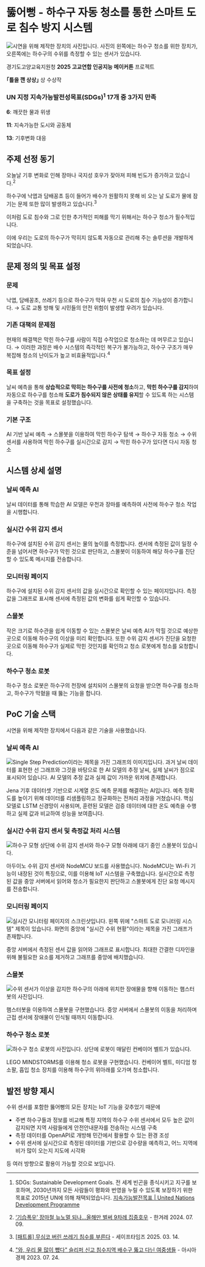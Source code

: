 # 뚫어뻥 - 하수구 자동 청소를 통한 스마트 도로 침수 방지 시스템

![시연을 위해 제작한 장치의 사진입니다. 사진의 왼쪽에는 하수구 청소를 위한 장치가, 오른쪽에는 하수구의 수위를 측정할 수 있는 센서가 있습니다.](README-images/FullView.jpg)

경기도고양교육지원청 **2025 고교연합 인공지능 메이커톤** 프로젝트

**｢틀을 깬 상상｣** 상 수상작

### UN 지정 지속가능발전성목표(SDGs)<sup>1</sup> 17개 중 3가지 만족
**6**: 깨끗한 물과 위생

**11**: 지속가능한 도시와 공동체

**13**: 기후변화 대응

## 주제 선정 동기
오늘날 기후 변화로 인해 장마나 국지성 호우가 잦아져 피해 빈도가 증가하고 있습니다.<sup>2</sup>

하수구에 낙엽과 담배꽁초 등이 들어가 배수가 원활하지 못해 비 오는 날 도로가 물에 잠기는 문제 또한 많이 발생하고 있습니다.<sup>3</sup>

이처럼 도로 침수와 그로 인한 추가적인 피해를 막기 위해서는 하수구 청소가 필수적입니다.

이에 우리는 도로의 하수구가 막히지 않도록 자동으로 관리해 주는 솔루션을 개발하게 되었습니다.

## 문제 정의 및 목표 설정

### 문제
낙엽, 담배꽁초, 쓰레기 등으로 하수구가 막혀 우천 시 도로의 침수 가능성이 증가합니다.
→ 도로 교통 방해 및 시민들의 안전 위험이 발생할 우려가 있습니다.

### 기존 대책의 문제점
현재의 해결책은 막힌 하수구를 사람이 직접 수작업으로 청소하는 데 머무르고 있습니다.
→ 이러한 과정은 배수 시스템의 즉각적인 복구가 불가능하고, 하수구 구조가 매우 복잡해 청소의 난이도가 높고 비효율적입니다.<sup>4</sup>

### 목표 설정
날씨 예측을 통해 **상습적으로 막히는 하수구를 사전에 청소**하고, **막힌 하수구를 감지**하여 자동으로 하수구를 청소해 **도로가 침수되지 않은 상태를 유지**할 수 있도록 하는 시스템을 구축하는 것을 목표로 설정했습니다.

### 기본 구조
AI 기반 날씨 예측 → 스몰봇을 이용하여 막힌 하수구 탐색 → 하수구 자동 청소 → 수위 센서를 사용하여 막힌 하수구를 실시간으로 감지 → 막힌 하수구가 있다면 다시 자동 청소

## 시스템 상세 설명

### 날씨 예측 AI
날씨 데이터를 통해 학습한 AI 모델은 우천과 장마를 예측하여 사전에 하수구 청소 작업을 시행합니다.

### 실시간 수위 감지 센서
하수구에 설치된 수위 감지 센서는 물의 높이를 측정합니다.
센서에 측정된 값이 일정 수준을 넘어서면 하수구가 막힌 것으로 판단하고, 스몰봇이 이동하여 해당 하수구를 진단할 수 있도록 메시지를 전송합니다.

### 모니터링 페이지
하수구에 설치된 수위 감지 센서의 값을 실시간으로 확인할 수 있는 페이지입니다.
측정값을 그래프로 표시해 센서에 측정된 값의 변화를 쉽게 확인할 수 있습니다.

### 스몰봇
작은 크기로 하수관을 쉽게 이동할 수 있는 스몰봇은 날씨 예측 AI가 막힐 것으로 예상한 곳으로 이동해 하수구의 이상을 미리 확인합니다.
또한 수위 감지 센서가 진단을 요청한 곳으로 이동해 하수구가 실제로 막힌 것인지를 확인하고 청소 로봇에게 청소를 요청합니다.

### 하수구 청소 로봇
하수구 청소 로봇은 하수구의 천장에 설치되어 스몰봇의 요청을 받으면 하수구를 청소하고, 하수구가 막혔을 때 뚫는 기능을 합니다.


## PoC 기술 스택

시연을 위해 제작한 장치에서 다음과 같은 기술을 사용했습니다.

### 날씨 예측 AI
![Single Step Prediction이라는 제목을 가진 그래프의 이미지입니다. 과거 날씨 데이터를 표현한 선 그래프와 그것을 바탕으로 한 AI 모델의 추정 날씨, 실제 날씨가 점으로 표시되어 있습니다. AI 모델의 추정 값과 실제 값이 가까운 위치에 존재합니다.](README-images/WeatherAIPrediction.jpg)

Jena 기후 데이터셋 기반으로 시계열 온도 예측 문제를 해결하는 AI입니다.
예측 정확도를 높이기 위해 데이터를 리샘플링하고 정규화하는 전처리 과정을 거쳤습니다.
핵심 모델로 LSTM 신경망이 사용되며, 훈련된 모델은 검증 데이터에 대한 온도 예측을 수행하고 실제 값과 비교하여 성능을 보여줍니다.

### 실시간 수위 감지 센서 및 측정값 처리 시스템
![하수구 모형 상단에 수위 감지 센서와 하수구 모형 아래에 대기 중인 스몰봇이 있습니다.](README-images/WaterLevelHamster.jpg)

아두이노 수위 감지 센서와 NodeMCU 보드를 사용했습니다. NodeMCU는 Wi-Fi 기능이 내장된 것이 특징으로, 이를 이용해 IoT 시스템을 구축했습니다.
실시간으로 측정된 값을 중앙 서버에서 읽어와 청소가 필요한지 판단하고 스몰봇에게 진단 요청 메시지를 전송합니다.

### 모니터링 페이지
![실시간 모니터링 페이지의 스크린샷입니다. 왼쪽 위에 "스마트 도로 모니터링 시스템" 제목이 있습니다. 화면의 중앙에 "실시간 수위 현황"이라는 제목을 가진 그래프가 존재합니다.](README-images/LevelWeb.jpg)

중앙 서버에서 측정된 센서 값을 읽어와 그래프로 표시합니다.
최대한 간결한 디자인을 위해 불필요한 요소를 제거하고 그래프를 중앙에 배치했습니다.

### 스몰봇
![수위 센서가 이상을 감지한 하수구의 아래에 위치한 장애물을 향해 이동하는 햄스터봇의 사진입니다.](README-images/HamsterBot.jpg)

햄스터봇을 이용하여 스몰봇을 구현했습니다.
중앙 서버에서 스몰봇의 이동을 처리하며 근접 센서에 장애물이 인식될 때까지 이동합니다.

### 하수구 청소 로봇
![하수구 청소 로봇의 사진입니다. 상단에 로봇이 매달린 컨베이어 벨트가 있습니다.](README-images/Mindstorms.jpg)

LEGO MINDSTORMS를 이용해 청소 로봇을 구현했습니다.
컨베이어 벨트, 미디엄 청소팔, 흡입 청소 장치를 이용해 하수구의 위아래를 오가며 청소합니다.

## 발전 방향 제시
수위 센서를 포함한 뚫어뻥의 모든 장치는 IoT 기능을 갖추었기 때문에
* 주변 하수구들과 정보를 비교해 특정 지역의 하수구 수위 센서에서 모두 높은 값이 감지되면 지역 사람들에게 안전안내문자를 전송하는 시스템 구축
* 측정 데이터를 OpenAPI로 개방해 민간에서 활용할 수 있는 환경 조성
* 수위 센서에 실시간으로 측정된 데이터를 기반으로 강수량을 예측하고, 어느 지역에 비가 많이 오는지 지도에 시각화

등 여러 방향으로 활용이 가능할 것으로 보입니다.

---

1. SDGs: Sustainable Development Goals. 전 세계 빈곤을 종식시키고 지구를 보호하며, 2030년까지 모든 사람들이 평화와 번영을 누릴 수 있도록 보장하기 위한 목표로 2015년 UN에 의해 채택되었습니다. [지속가능발전목표 | United Nations Development Programme](https://www.undp.org/ko/policy-centre/seoul/sustainable-development-goals)

2. [‘기습폭우’ 장마철 뉴노멀 되나…올해만 벌써 9차례 집중호우](https://www.hani.co.kr/arti/society/environment/1148398.html) - 한겨레 2024. 07. 09.

3. [[패트롤] 무심코 버린 쓰레기 침수를 부른다](https://www.safetimes.co.kr/news/articleView.html?idxno=226798) - 세이프타임즈 2025. 03. 14.

4. ["와, 우리 물 많이 뺐다" 슬리퍼 신고 침수지역 배수구 뚫고 다닌 여중생들](https://www.safetimes.co.kr/news/articleView.html?idxno=226798) - 아시아경제 2023. 07. 24.